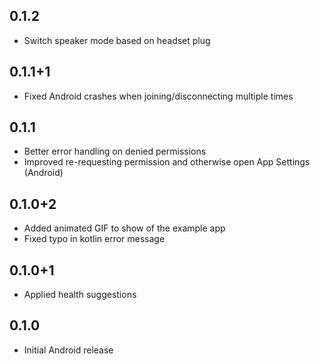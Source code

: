 ## 0.1.2

* Switch speaker mode based on headset plug

## 0.1.1+1

* Fixed Android crashes when joining/disconnecting multiple times

## 0.1.1

* Better error handling on denied permissions
* Improved re-requesting permission and otherwise open App Settings (Android)

## 0.1.0+2

* Added animated GIF to show of the example app
* Fixed typo in kotlin error message

## 0.1.0+1

* Applied health suggestions

## 0.1.0

* Initial Android release
